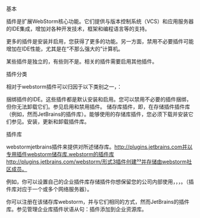 基本

插件是扩展WebStorm核心功能。它们提供与版本控制系统（VCS）和应用服务器的IDE集成，增加对各种开发技术，框架和编程语言等的支持。

更多的插件是安装并启用，您获得了更多的功能。另一方面，禁用不必要插件可能增加在IDE性能，尤其是在“不那么强大的”计算机。

某些插件是独立的，有些则不是。相关的插件需要启用其他插件。

插件分类

相对于webstorm插件可以归因于以下类别之一，：

捆绑插件的IDE。这些插件都是默认安装和启用。您可以禁用不必要的插件捆绑，但你无法卸载它们。参见启用和禁用插件。
储存库插件，即，在存储插件插件库（例如，然而JetBrains的插件库）。能够使用的存储库插件，您必须下载并安装它们参见。安装，更新和卸载插件库。

插件库

webstormjetbrains插件来提供对所述储存库。http://plugins.jetbrains.com并以专用插件webstorm储存库.webstorm的插件库http://plugins.jetbrains.com/webstorm/形式3插件创建³³并存储由webstorm社区成员。

例如，你可以设置自己的企业插件库存储插件你想保留您的公司内部使用，，，。（插件库对应于一个或多个网络服务器）。

你可以注册在该储存库webstorm，并与它们相同的方式，然而JetBrains的插件库。参见管理企业库插件状语从句：插件添加到企业资源库。
